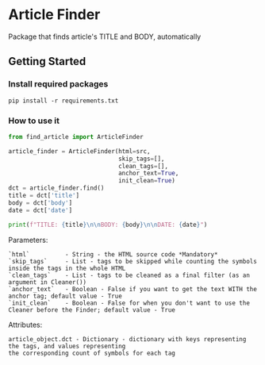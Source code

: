 # Article Finder

Package that finds article's TITLE and BODY, automatically

## Getting Started
### Install required packages
```
pip install -r requirements.txt
```

### How to use it

```python
from find_article import ArticleFinder

article_finder = ArticleFinder(html=src, 
                               skip_tags=[], 
                               clean_tags=[],
                               anchor_text=True, 
                               init_clean=True)
dct = article_finder.find()
title = dct['title']
body = dct['body']
date = dct['date']

print(f"TITLE: {title}\n\nBODY: {body}\n\nDATE: {date}")
```

Parameters:
```
`html`          - String - the HTML source code *Mandatory*
`skip_tags`     - List - tags to be skipped while counting the symbols inside the tags in the whole HTML
`clean_tags`    - List - tags to be cleaned as a final filter (as an argument in Cleaner())
`anchor_text`   - Boolean - False if you want to get the text WITH the anchor tag; default value - True
`init_clean`    - Boolean - False for when you don't want to use the Cleaner before the Finder; default value - True
```

Attributes:
```
article_object.dct - Dictionary - dictionary with keys representing the tags, and values representing 
the corresponding count of symbols for each tag
```
